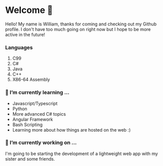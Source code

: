 # Welcome 👋

Hello! My name is William, thanks for coming and checking out my Github profile. I don't have too much going on right now but I hope to be more active in the future!

### Languages
1. C99
2. C#
3. Java
4. C++
5. X86-64 Assembly

### 🌱 I’m currently learning ...
* Javascript/Typescript
* Python
* More advanced C# topics
* Angular Framework
* Bash Scripting
* Learning more about how things are hosted on the web :)

### 🔭 I’m currently working on ...
I'm going to be starting the development of a lightweight web app with my sister and some friends.
<!--
**Accipitral/Accipitral** is a ✨ _special_ ✨ repository because its `README.md` (this file) appears on your GitHub profile.

Here are some ideas to get you started:

- 🔭 I’m currently working on ...
- 🌱 I’m currently learning ...
- 👯 I’m looking to collaborate on ...
- 🤔 I’m looking for help with ...
- 💬 Ask me about ...
- 📫 How to reach me: ...
- 😄 Pronouns: ...
- ⚡ Fun fact: ...
-->
